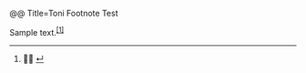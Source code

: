 @@ Title=Toni Footnote Test

<p>Sample text.<sup class="footnote-ref"><a href="#fn1" id="fnref1">[1]</a></sup></p>

<hr class="footnotes-sep" />
<section class="footnotes">
	<ol class="footnotes-list">
		<li id="fn1"  class="footnote-item"><p>🙋🏾 <a href="#fnref1" class="footnote-backref">&#8629;</a></p>
		</li>
	</ol>
</section>